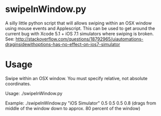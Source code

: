 swipeInWindow.py
================

A silly little python script that will allows swiping within an OSX window using mouse events and Applescript. 
This can be used to get around the current bug with Xcode 5.1 + iOS 7.1 simulators where swiping is broken.
See: http://stackoverflow.com/questions/18792965/uiautomations-draginsidewithoptions-has-no-effect-on-ios7-simulator

Usage
=====

Swipe within an OSX window. You must specify relative, not absolute coordinates. 

Usage: ./swipeInWindow.py <windowName> <startX> <startY> <endX> <endY> 

Example: ./swipeInWindow.py "iOS Simulator" 0.5 0.5 0.5 0.8 
(drags from middle of the window down to approx. 80 percent of the window)

